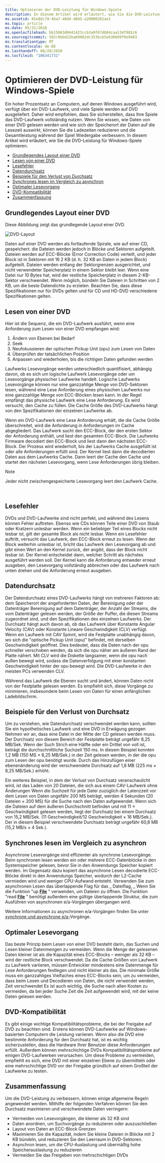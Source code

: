 ```yaml
---
title: Optimieren der DVD-Leistung für Windows-Spiele
description: In diesem Artikel wird erläutert, wie Sie die DVD-Leistung für Windows-Spiele optimieren.
ms.assetid: 01e8dc7d-4ba7-40dd-d845-a20000201ae1
ms.topic: article
ms.date: 05/31/2018
ms.openlocfilehash: bb15063d0441423ccb3a9f67db84caa134f801c6
ms.sourcegitcommit: 592c9bbd22ba69802dc353bcb5eb30699f9e9403
ms.translationtype: MT
ms.contentlocale: de-DE
ms.lasthandoff: 08/20/2020
ms.locfileid: "106341731"
---
```

# <a name="optimizing-dvd-performance-for-windows-games"></a>Optimieren der DVD-Leistung für Windows-Spiele

Ein hoher Prozentsatz an Computern, auf denen Windows ausgeführt wird, verfügt über ein DVD-Laufwerk, und viele Spiele werden auf DVD ausgeliefert. Daher wird empfohlen, dass Sie sicherstellen, dass Ihre Spiele das DVD-Laufwerk vollständig nutzen. Wenn Sie wissen, wie Daten von einer DVD gelesen werden und wie sich der Speicherort der Daten auf die Lesezeit auswirkt, können Sie die Ladezeiten reduzieren und die Gesamtleistung während der Spiel Wiedergabe verbessern. In diesem Artikel wird erläutert, wie Sie die DVD-Leistung für Windows-Spiele optimieren.

-   [Grundlegendes Layout einer DVD](#basic-layout-of-a-dvd)
-   [Lesen von einer DVD](#reading-from-a-dvd)
-   [Lesefehler](#reading-errors)
-   [Datendurchsatz](#data-throughput)
-   [Beispiele für den Verlust von Durchsatz](#examples-of-wasted-throughput)
-   [Synchrones lesen im Vergleich zu asynchron](#reading-synchronously-vs-asynchronously)
-   [Optimaler Lesevorgang](#reading-optimally)
-   [DVD-Kompatibilität](#dvd-compatibility)
-   [Zusammenfassung](#summary)

## <a name="basic-layout-of-a-dvd"></a>Grundlegendes Layout einer DVD

Diese Abbildung zeigt das grundlegende Layout einer DVD.

![DVD-Layout](images/dvdsector.png)

Daten auf einer DVD werden als fortlaufende Spirale, wie auf einer CD, gespeichert. die Dateien werden jedoch in Blöcke und Sektoren aufgeteilt. Dateien werden auf ECC-Blöcke (Error Correction Code) verteilt, und jeder Block ist in Sektoren mit 16 2 KB (d. h. 32 KB an Daten in jedem Block) aufgeteilt. Dateien werden entlang der Sektorgrenzen ausgerichtet, und nicht verwendeter Speicherplatz in einem Sektor bleibt leer. Wenn eine Datei nur 10 Bytes hat, wird der restliche Speicherplatz in diesem 2-KB-Sektor verschwendet. Wenn möglich, bündeln Sie Dateien in Schritten von 2 KB, um die beste Datendichte zu erzielen. Beachten Sie, dass diese Spezifikationen nur für DVDs gelten und für CD und HD-DVD verschiedene Spezifikationen gelten.

## <a name="reading-from-a-dvd"></a>Lesen von einer DVD

Hier ist die Sequenz, die ein DVD-Laufwerk ausführt, wenn eine Anforderung zum Lesen von einer DVD empfangen wird:

1.  Ändern von Ebenen bei Bedarf
2.  Seek
3.  Neufokussieren der optischen Pickup Unit (opu) zum Lesen von Daten
4.  Überprüfen der tatsächlichen Position
5.  Anpassen und wiederholen, bis die richtigen Daten gefunden werden

Laufwerks Lesevorgänge werden unterschiedlich quantifisiert, abhängig davon, ob es sich um logische Laufwerk Lesevorgänge oder um Lesevorgänge physischer Laufwerke handelt. Logische Laufwerks Lesevorgänge können nur eine ganzzahlige Menge von DVD-Sektoren lesen, während eine Lese Anforderung eines physischen Laufwerks nur eine ganzzahlige Menge von ECC-Blöcken lesen kann. In der Regel empfängt das physische Laufwerk eine Lese Anforderung. Es wird versucht, den Cache zu füllen. Die Cache Größe des DVD-Laufwerks hängt von den Spezifikationen der einzelnen Laufwerke ab.

Wenn ein DVD-Laufwerk eine Lese Anforderung erhält, die die Cache Größe überschreitet, wird die Anforderung in Anforderungen im Cache abgegliedert. Das Laufwerk sucht den ECC-Block, der den ersten Sektor der Anforderung enthält, und liest den gesamten ECC-Block. Die Laufwerks Firmware decodiert den ECC-Block und liest dann den nächsten ECC-Block. Der Prozess wird wiederholt, bis der Laufwerks Cache ausgefüllt ist oder alle Anforderungen erfüllt sind. Der Kernel liest dann die decodierten Daten aus dem Laufwerks Cache. Dann leert der Cache den Cache und startet den nächsten Lesevorgang, wenn Lese Anforderungen übrig bleiben.

> [!Note]  
> Jeder nicht zwischengespeicherte Lesevorgang leert den Laufwerk Cache.

 

## <a name="reading-errors"></a>Lesefehler

DVDs und DVD-Laufwerke sind nicht perfekt, und während des Lesens können Fehler auftreten. Ebenso wie CDs können Teile einer DVD von Staub oder Kratzern unlesbar werden. Wenn ein beliebiger Teil eines Blocks nicht lesbar ist, gilt der gesamte Block als nicht lesbar. Wenn ein Lesefehler auftritt, versucht das Laufwerk, den ECC-Block erneut zu lesen. Wenn der Block weiterhin unlesbar ist, bricht das Laufwerk den Lesevorgang ab und gibt einen Wert an den Kernel zurück, der angibt, dass der Block nicht lesbar ist. Der Kernel entscheidet dann, welcher Schritt als nächstes ausgeführt werden soll. Der Kernel kann die Anforderung entweder erneut ausgeben, den Lesevorgang vollständig abbrechen oder das Laufwerk nach unten drehen und die Anforderung erneut ausgeben.

## <a name="data-throughput"></a>Datendurchsatz

Der Datendurchsatz eines DVD-Laufwerks hängt von mehreren Faktoren ab: dem Speicherort der angeforderten Daten, der Bereinigung oder der Datenträger Bereinigung auf dem Datenträger, der Anzahl der Streams, die vom Datenträger gelesen werden, der Größe der Puffer, die diesen Streams zugeordnet sind, und den Spezifikationen des einzelnen Laufwerks. Der Durchsatz hängt auch davon ab, ob das Laufwerk über Konstante Angular Velocity (CAV) oder Konstante Lineare Geschwindigkeit (CLV) verfügt. Wenn ein Laufwerk mit CAV Spinnt, wird die Festplatte unabhängig davon, wo sich die "optische Pickup Unit (opu)" befindet, mit derselben Geschwindigkeit geöffnet. Dies bedeutet, dass die Daten nach der opu schneller verschoben werden, da sich die opu näher am äußeren Rand der Platte nähert. Mit CLV wird die Diskette langsamer, wenn die opu nach außen bewegt wird, sodass die Datenverfolgung mit einer konstanten Geschwindigkeit hinter der opu bewegt wird. Die DVD-Laufwerke in den meisten PCs verwenden CLV.

Während das Laufwerk die Ebenen sucht und ändert, können Daten nicht von der Festplatte gelesen werden. Es empfiehlt sich, diese Vorgänge zu minimieren, insbesondere beim Lesen von Daten für einen anfänglichen Ladebildschirm.

## <a name="examples-of-wasted-throughput"></a>Beispiele für den Verlust von Durchsatz

Um zu verstehen, wie Datendurchsatz verschwendet werden kann, sollten Sie ein hypothetisches Laufwerk und eine DVD in Erwägung gezogen Nehmen wir an, dass eine Datei in der Mitte der CD gelesen werden muss. Der Durchsatz von diesem Bereich der Festplatte beträgt ungefähr 8,25 MB/Sek. Wenn der Such Strich eine Hälfte oder ein Drittel von voll ist, beträgt die durchschnittliche Suchzeit 150 ms. In diesem Beispiel konnten 1,2 MB (150 MS × 8,25 MB/Sek.) in der Zeit gelesen werden, in der die opu zum Lesen der opu benötigt wurde. Durch das Hinzufügen einer ebenenänderung wird der verschwendete Durchsatz auf 1,8 MB (225 ms × 8,25 MB/Sek.) erhöht.

Ein weiteres Beispiel, in dem der Verlust von Durchsatz veranschaulicht wird, ist das Laden von 20 Dateien, die sich aus einem CAV-Laufwerk ohne Änderungen Wenn die Suchzeit für jede Datei zuzüglich der Latenzzeit vor dem Lesen von Daten ungefähr 200 MS beträgt, werden 4 Sekunden (20 Dateien × 200 MS) für die Suche nach den Daten aufgewendet. Wenn sich die Dateien auf dem äußeren Durchschnitt befinden und mit 11 × Geschwindigkeit gelesen werden, liegt der Durchsatz bei einem Durchsatz von 15,2 MB/Sek. (11 Geschwindigkeit/12 Geschwindigkeit × 16 MB/Sek.). Der in diesem Beispiel verschwendete Durchsatz beträgt ungefähr 60,8 MB (15,2 MB/s × 4 Sek.).

## <a name="reading-synchronously-vs-asynchronously"></a>Synchrones lesen im Vergleich zu asynchron

Asynchrone Lesevorgänge sind effizienter als synchrone Lesevorgänge. Beim synchronen lesen werden ein oder mehrere ECC-Datenblöcke in den Systemspeicher gelesen, bevor Sie in den Anwendungs Speicher kopiert werden. Im Gegensatz dazu kopiert das asynchrone Lesen decodierte ECC-Blöcke direkt in den Anwendungs Speicher, wodurch der L2-Cache vermieden wird und weniger CPU-Aufwand entsteht. Verwenden Sie zum asynchronen Lesen das überlappende Flag für das \_ Dateiflag, \_ Wenn Sie die Funktion "up [**File**](/windows/desktop/api/fileapi/nf-fileapi-createfilea) " verwenden, um Dateien zu öffnen. Die Funktion "read [**File**](/windows/desktop/api/fileapi/nf-fileapi-readfile) " benötigt außerdem eine gültige überlappende Struktur, die zum Ausführen von asynchronen e/a-Vorgängen übergangen wird.

Weitere Informationen zu asynchronen e/a-Vorgängen finden Sie unter [synchrone und asynchrone e/a-](/windows/desktop/FileIO/synchronous-and-asynchronous-i-o)Vorgänge.

## <a name="reading-optimally"></a>Optimaler Lesevorgang

Das beste Prinzip beim Lesen von einer DVD besteht darin, das Suchen und Lesen kleiner Datenmengen zu vermeiden. Wenn die Menge der gelesenen Daten kleiner ist als die Kapazität eines ECC-Blocks – weniger als 32 KB – wird der restliche Block verschwendet. Da die Cache Größen von Laufwerk zu Laufwerk variieren, müssen Entwickler mindestens eine Datenmenge für Lese Anforderungen festlegen und nicht kleiner als das. Die minimale Größe muss ein ganzzahliges Vielfaches eines ECC-Blocks sein, um zu vermeiden, dass beim Lesen und Decodieren von Daten, die nicht verwendet werden, Zeit verschwendet Es ist auch wichtig, die Suche nach allen Kosten zu vermeiden, da bei jeder Suche Zeit die Zeit aufgewendet wird, mit der keine Daten gelesen werden.

## <a name="dvd-compatibility"></a>DVD-Kompatibilität

Es gibt einige wichtige Kompatibilitätsprobleme, die bei der Freigabe auf DVD zu beachten sind. Erstens können DVD-Laufwerke auf Windows-basierten Computern die Leistung variieren. Wenn also die DVD eine bestimmte Anforderung für den Durchsatz hat, ist es wichtig sicherzustellen, dass die Hardware Ihrer Benutzer diese Anforderungen erfüllt. Außerdem können mehrschichtige DVDs Kompatibilitätsprobleme auf einigen DVD-Laufwerken verursachen. Um diese Probleme zu vermeiden, empfiehlt es sich, eine DVD mit einer einzelnen Ebene zu übermitteln oder eine mehrschichtige DVD vor der Freigabe gründlich auf einem Großteil der Laufwerke zu testen.

## <a name="summary"></a>Zusammenfassung

Um die DVD-Leistung zu verbessern, können einige allgemeine Regeln angewendet werden. Mithilfe der folgenden Verfahren können Sie den Durchsatz maximieren und verschwendete Daten verringern:

-   Vermeiden von Lesevorgängen, die kleiner als 32 KB sind
-   Daten anordnen, um Suchvorgänge zu reduzieren oder auszuschließen
-   Layout von Daten an ECC-Block Grenzen
-   Maximieren Sie die Kapazität, indem Sie kleine Dateien in Blöcke mit 2 KB bündeln, und reduzieren Sie den Leerraum in DVD-Sektoren.
-   Asynchron lesen, um die CPU-Auslastung und übermäßig hohe Speicherauslastung zu reduzieren
-   Vermeiden Sie das Freigeben von mehrschichtigen DVDs

 

 